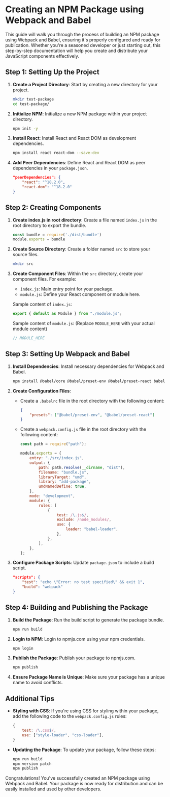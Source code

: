 # Creating an NPM Package using Webpack and Babel

This guide will walk you through the process of building an NPM package using Webpack and Babel, ensuring it's properly configured and ready for publication. Whether you're a seasoned developer or just starting out, this step-by-step documentation will help you create and distribute your JavaScript components effectively.

## Step 1: Setting Up the Project

1. **Create a Project Directory**: Start by creating a new directory for your project.
   ```bash
   mkdir test-package
   cd test-package/
   ```

2. **Initialize NPM**: Initialize a new NPM package within your project directory.
   ```bash
   npm init -y
   ```

3. **Install React**: Install React and React DOM as development dependencies.
   ```bash
   npm install react react-dom --save-dev
   ```

4. **Add Peer Dependencies**: Define React and React DOM as peer dependencies in your `package.json`.
   ```json
   "peerDependencies": {
       "react": "^18.2.0",
       "react-dom": "^18.2.0"
   }
   ```

## Step 2: Creating Components

1. **Create index.js in root directory**: Create a file named `index.js` in the root directory to export the bundle.
   ```javascript
   const bundle = require('./dist/bundle')
   module.exports = bundle
   ```

2. **Create Source Directory**: Create a folder named `src` to store your source files.
   ```bash
   mkdir src
   ```

3. **Create Component Files**: Within the `src` directory, create your component files. For example:
   - `index.js`: Main entry point for your package.
   - `module.js`: Define your React component or module here.

   Sample content of `index.js`:
   ```javascript
   export { default as Module } from "./module.js";
   ```

   Sample content of `module.js`: (Replace `MODULE_HERE` with your actual module content)
   ```javascript
   // MODULE_HERE
   ```

## Step 3: Setting Up Webpack and Babel

1. **Install Dependencies**: Install necessary dependencies for Webpack and Babel.
   ```bash
   npm install @babel/core @babel/preset-env @babel/preset-react babel-loader webpack webpack-cli --save-dev
   ```

2. **Create Configuration Files**:
   - Create a `.babelrc` file in the root directory with the following content:
     ```json
     {
         "presets": ["@babel/preset-env", "@babel/preset-react"]
     }
     ```
   - Create a `webpack.config.js` file in the root directory with the following content:
     ```javascript
     const path = require("path");

     module.exports = {
         entry: "./src/index.js",
         output: {
             path: path.resolve(__dirname, "dist"),
             filename: "bundle.js",
             libraryTarget: "umd",
             library: "add-package",
             umdNamedDefine: true,
         },
         mode: "development",
         module: {
             rules: [
                 {
                     test: /\.js$/,
                     exclude: /node_modules/,
                     use: {
                         loader: "babel-loader",
                     },
                 },
             ],
         },
     };
     ```

3. **Configure Package Scripts**: Update `package.json` to include a build script.
   ```json
   "scripts": {
       "test": "echo \"Error: no test specified\" && exit 1",
       "build": "webpack"
   }
   ```

## Step 4: Building and Publishing the Package

1. **Build the Package**: Run the build script to generate the package bundle.
   ```bash
   npm run build
   ```

2. **Login to NPM**: Login to npmjs.com using your npm credentials.
   ```bash
   npm login
   ```

3. **Publish the Package**: Publish your package to npmjs.com.
   ```bash
   npm publish
   ```

4. **Ensure Package Name is Unique**: Make sure your package has a unique name to avoid conflicts.

## Additional Tips

- **Styling with CSS**: If you're using CSS for styling within your package, add the following code to the `webpack.config.js` rules:
  ```javascript
  {
      test: /\.css$/,
      use: ["style-loader", "css-loader"],
  }
  ```

- **Updating the Package**: To update your package, follow these steps:
  ```bash
  npm run build
  npm version patch
  npm publish
  ```

Congratulations! You've successfully created an NPM package using Webpack and Babel. Your package is now ready for distribution and can be easily installed and used by other developers.
